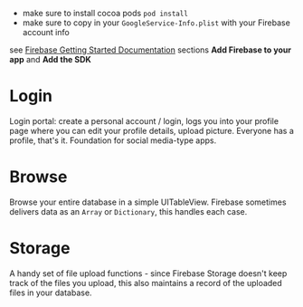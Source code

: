 * make sure to install cocoa pods `pod install`
* make sure to copy in your `GoogleService-Info.plist` with your Firebase account info

see [Firebase Getting Started Documentation](https://firebase.google.com/docs/ios/setup) sections __Add Firebase to your app__ and __Add the SDK__

# Login

Login portal: create a personal account / login, logs you into your profile page where you can edit your profile details, upload picture. Everyone has a profile, that's it. Foundation for social media-type apps.

# Browse

Browse your entire database in a simple UITableView. Firebase sometimes delivers data as an `Array` or `Dictionary`, this handles each case.

# Storage

A handy set of file upload functions - since Firebase Storage doesn't keep track of the files you upload, this also maintains a record of the uploaded files in your database.